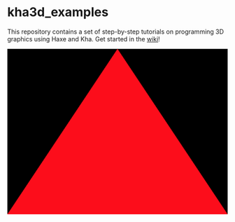 # kha3d_examples
This repository contains a set of step-by-step tutorials on programming 3D graphics using Haxe and Kha. Get started in the [wiki](https://github.com/luboslenco/kha3d_examples/wiki)!

![](img.png)
